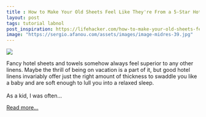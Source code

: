 ```yaml
---
title : How to Make Your Old Sheets Feel Like They're From a 5-Star Hotel
layout: post
tags: tutorial labnol
post_inspiration: https://lifehacker.com/how-to-make-your-old-sheets-feel-like-theyre-from-a-5-s-1846592604
image: "https://sergio.afanou.com/assets/images/image-midres-39.jpg"
---
```


<img src="https://i.kinja-img.com/gawker-media/image/upload/s--EiLksTBE--/c_fit,fl_progressive,q_80,w_636/ynfmbtmekvuv2mrkgvut.jpg" /><p>Fancy hotel sheets and towels somehow always feel superior to any other linens. Maybe the thrill of being  on vacation is a part of it, but good hotel linens invariably offer just the right amount of thickness to swaddle you like a baby and are soft enough to lull you into a relaxed sleep. <br><br>As a kid, I was often…</p><p><a href="https://lifehacker.com/how-to-make-your-old-sheets-feel-like-theyre-from-a-5-s-1846592604">Read more...</a></p>